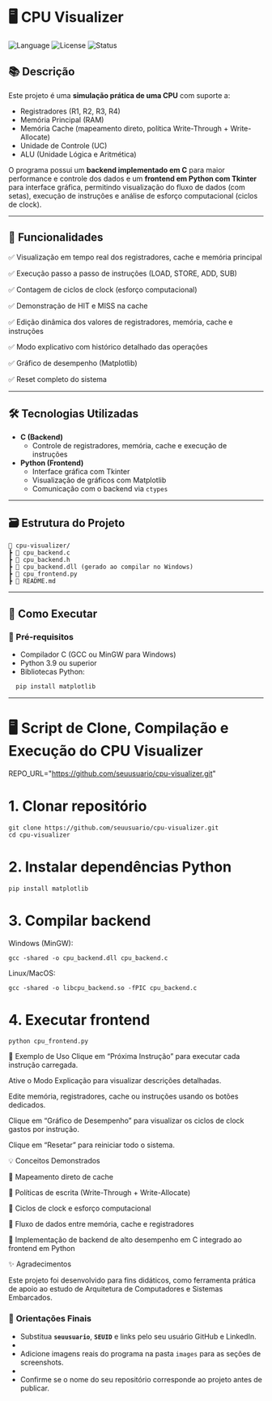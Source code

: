 # 🖥️ CPU Visualizer

![Language](https://img.shields.io/badge/Language-C%20%26%20Python-blue)
![License](https://img.shields.io/badge/License-MIT-green)
![Status](https://img.shields.io/badge/Status-Ativo-success)

## 📚 Descrição

Este projeto é uma **simulação prática de uma CPU** com suporte a:

- Registradores (R1, R2, R3, R4)
- Memória Principal (RAM)
- Memória Cache (mapeamento direto, política Write-Through + Write-Allocate)
- Unidade de Controle (UC)
- ALU (Unidade Lógica e Aritmética)

O programa possui um **backend implementado em C** para maior performance e controle dos dados e um **frontend em Python com Tkinter** para interface gráfica, permitindo visualização do fluxo de dados (com setas), execução de instruções e análise de esforço computacional (ciclos de clock).

---

## 🎯 Funcionalidades

✅ Visualização em tempo real dos registradores, cache e memória principal  

✅ Execução passo a passo de instruções (LOAD, STORE, ADD, SUB)  

✅ Contagem de ciclos de clock (esforço computacional)  

✅ Demonstração de HIT e MISS na cache  

✅ Edição dinâmica dos valores de registradores, memória, cache e instruções  

✅ Modo explicativo com histórico detalhado das operações  

✅ Gráfico de desempenho (Matplotlib)  

✅ Reset completo do sistema  

---

## 🛠️ Tecnologias Utilizadas

- **C (Backend)**
  - Controle de registradores, memória, cache e execução de instruções
- **Python (Frontend)**
  - Interface gráfica com Tkinter
  - Visualização de gráficos com Matplotlib
  - Comunicação com o backend via `ctypes`

---

## 🗃️ Estrutura do Projeto
```
📁 cpu-visualizer/
┣ 📄 cpu_backend.c
┣ 📄 cpu_backend.h
┣ 📄 cpu_backend.dll (gerado ao compilar no Windows)
┣ 📄 cpu_frontend.py
┣ 📄 README.md
```


---

## 🚀 Como Executar

### 🔧 Pré-requisitos

- Compilador C (GCC ou MinGW para Windows)
- Python 3.9 ou superior
- Bibliotecas Python:
```bash
  pip install matplotlib
```
---

# 🖥️ Script de Clone, Compilação e Execução do CPU Visualizer


REPO_URL="https://github.com/seuusuario/cpu-visualizer.git"

# 1. Clonar repositório
```
git clone https://github.com/seuusuario/cpu-visualizer.git
cd cpu-visualizer
```
# 2. Instalar dependências Python
```
pip install matplotlib
```
# 3. Compilar backend
Windows (MinGW):
```
gcc -shared -o cpu_backend.dll cpu_backend.c
```
Linux/MacOS:
```
gcc -shared -o libcpu_backend.so -fPIC cpu_backend.c
```

# 4. Executar frontend
```
python cpu_frontend.py
```

📝 Exemplo de Uso
Clique em “Próxima Instrução” para executar cada instrução carregada.

Ative o Modo Explicação para visualizar descrições detalhadas.

Edite memória, registradores, cache ou instruções usando os botões dedicados.

Clique em “Gráfico de Desempenho” para visualizar os ciclos de clock gastos por instrução.

Clique em “Resetar” para reiniciar todo o sistema.

💡 Conceitos Demonstrados

🔹 Mapeamento direto de cache

🔹 Políticas de escrita (Write-Through + Write-Allocate)

🔹 Ciclos de clock e esforço computacional

🔹 Fluxo de dados entre memória, cache e registradores

🔹 Implementação de backend de alto desempenho em C integrado ao frontend em Python

✨ Agradecimentos

Este projeto foi desenvolvido para fins didáticos, como ferramenta prática de apoio ao estudo de Arquitetura de Computadores e Sistemas Embarcados.


### 🔖 **Orientações Finais**

- Substitua **`seuusuario`**, **`SEUID`** e links pelo seu usuário GitHub e LinkedIn.
- 
- Adicione imagens reais do programa na pasta `images` para as seções de screenshots.
- 
- Confirme se o nome do seu repositório corresponde ao projeto antes de publicar.


